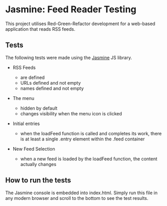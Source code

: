 # Jasmine: Feed Reader Testing

This project utilises Red-Green-Refactor development for a web-based application that reads RSS feeds. 

## Tests

The following tests were made using the [Jasmine](http://jasmine.github.io/) JS library.

* RSS Feeds
	* are defined
	* URLs defined and not empty
	* names defined and not empty

* The menu
	* hidden by default
	* changes visibility when the menu icon is clicked

* Initial entries
	* when the loadFeed function is called and completes its work, there is at least a single .entry element within the .feed container

* New Feed Selection
	* when a new feed is loaded by the loadFeed function, the content actually changes

## How to run the tests

The Jasmine console is embedded into index.html. Simply run this file in any modern browser and scroll to the bottom to see the test results.
